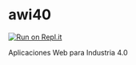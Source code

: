 # awi40

[![Run on Repl.it](https://repl.it/badge/github/DMichelA/awi40)](https://repl.it/github/DMichelA/awi40)

Aplicaciones Web para Industria 4.0
